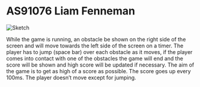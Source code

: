# AS91076 Liam Fenneman

![Sketch](https://lh5.googleusercontent.com/-77eUejB6LcQ8qP1DKkIUh2joN8qayAxMaJjlzfeMhAT33VtJcQTIpHdFe0aPANlMqzQUJ33eyZ4Z7M=w1920-h950)

While the game is running, an obstacle be shown on the right side of the screen and will move towards the left side of the screen on a timer. The player has to jump (space bar) over each obstacle as it moves, if the player comes into contact with one of the obstacles the game will end and the score will be shown and high score will be updated if necessary. The aim of the game is to get as high of a score as possible. The score goes up every 100ms. The player doesn’t move except for jumping.
